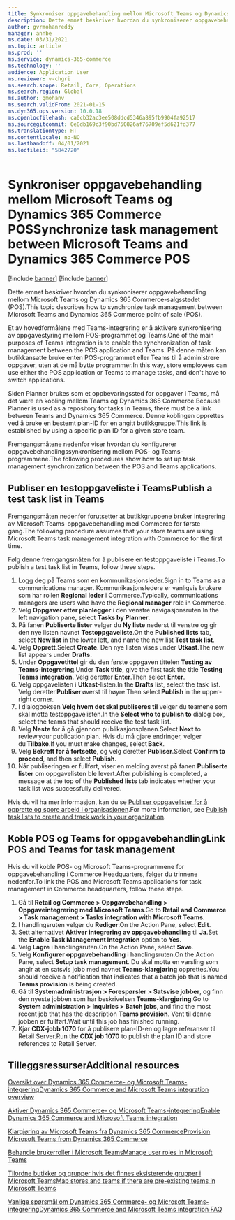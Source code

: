 ```yaml
---
title: Synkroniser oppgavebehandling mellom Microsoft Teams og Dynamics 365 Commerce POS
description: Dette emnet beskriver hvordan du synkroniserer oppgavebehandling mellom Microsoft Teams og Dynamics 365 Commerce-salgsstedet (POS).
author: gvrmohanreddy
manager: annbe
ms.date: 03/31/2021
ms.topic: article
ms.prod: ''
ms.service: dynamics-365-commerce
ms.technology: ''
audience: Application User
ms.reviewer: v-chgri
ms.search.scope: Retail, Core, Operations
ms.search.region: Global
ms.author: gmohanv
ms.search.validFrom: 2021-01-15
ms.dyn365.ops.version: 10.0.18
ms.openlocfilehash: ca0cb32ac3ee508ddcd5346a895fb9904fa92517
ms.sourcegitcommit: 0e8db169c3f90bd750826af76709ef5d621fd377
ms.translationtype: HT
ms.contentlocale: nb-NO
ms.lasthandoff: 04/01/2021
ms.locfileid: "5842720"
---
```

# <a name="synchronize-task-management-between-microsoft-teams-and-dynamics-365-commerce-pos"></a><span data-ttu-id="1d2e7-103">Synkroniser oppgavebehandling mellom Microsoft Teams og Dynamics 365 Commerce POS</span><span class="sxs-lookup"><span data-stu-id="1d2e7-103">Synchronize task management between Microsoft Teams and Dynamics 365 Commerce POS</span></span>

[!include [banner](includes/banner.md)]
[!include [banner](includes/preview-banner.md)]

<span data-ttu-id="1d2e7-104">Dette emnet beskriver hvordan du synkroniserer oppgavebehandling mellom Microsoft Teams og Dynamics 365 Commerce-salgsstedet (POS).</span><span class="sxs-lookup"><span data-stu-id="1d2e7-104">This topic describes how to synchronize task management between Microsoft Teams and Dynamics 365 Commerce point of sale (POS).</span></span>

<span data-ttu-id="1d2e7-105">Et av hovedformålene med Teams-integrering er å aktivere synkronisering av oppgavestyring mellom POS-programmet og Teams.</span><span class="sxs-lookup"><span data-stu-id="1d2e7-105">One of the main purposes of Teams integration is to enable the synchronization of task management between the POS application and Teams.</span></span> <span data-ttu-id="1d2e7-106">På denne måten kan butikkansatte bruke enten POS-programmet eller Teams til å administrere oppgaver, uten at de må bytte programmer.</span><span class="sxs-lookup"><span data-stu-id="1d2e7-106">In this way, store employees can use either the POS application or Teams to manage tasks, and don't have to switch applications.</span></span>

<span data-ttu-id="1d2e7-107">Siden Planner brukes som et oppbevaringssted for oppgaver i Teams, må det være en kobling mellom Teams og Dynamics 365 Commerce.</span><span class="sxs-lookup"><span data-stu-id="1d2e7-107">Because Planner is used as a repository for tasks in Teams, there must be a link between Teams and Dynamics 365 Commerce.</span></span> <span data-ttu-id="1d2e7-108">Denne koblingen opprettes ved å bruke en bestemt plan-ID for en angitt butikkgruppe.</span><span class="sxs-lookup"><span data-stu-id="1d2e7-108">This link is established by using a specific plan ID for a given store team.</span></span>

<span data-ttu-id="1d2e7-109">Fremgangsmåtene nedenfor viser hvordan du konfigurerer oppgavebehandlingssynkronisering mellom POS- og Teams-programmene.</span><span class="sxs-lookup"><span data-stu-id="1d2e7-109">The following procedures show how to set up task management synchronization between the POS and Teams applications.</span></span>

## <a name="publish-a-test-task-list-in-teams"></a><span data-ttu-id="1d2e7-110">Publiser en testoppgaveliste i Teams</span><span class="sxs-lookup"><span data-stu-id="1d2e7-110">Publish a test task list in Teams</span></span>

<span data-ttu-id="1d2e7-111">Fremgangsmåten nedenfor forutsetter at butikkgruppene bruker integrering av Microsoft Teams-oppgavebehandling med Commerce for første gang.</span><span class="sxs-lookup"><span data-stu-id="1d2e7-111">The following procedure assumes that your store teams are using Microsoft Teams task management integration with Commerce for the first time.</span></span>

<span data-ttu-id="1d2e7-112">Følg denne fremgangsmåten for å publisere en testoppgaveliste i Teams.</span><span class="sxs-lookup"><span data-stu-id="1d2e7-112">To publish a test task list in Teams, follow these steps.</span></span>

1. <span data-ttu-id="1d2e7-113">Logg deg på Teams som en kommunikasjonsleder.</span><span class="sxs-lookup"><span data-stu-id="1d2e7-113">Sign in to Teams as a communications manager.</span></span> <span data-ttu-id="1d2e7-114">Kommunikasjonsledere er vanligvis brukere som har rollen **Regional leder** i Commerce.</span><span class="sxs-lookup"><span data-stu-id="1d2e7-114">Typically, communications managers are users who have the **Regional manager** role in Commerce.</span></span>
1. <span data-ttu-id="1d2e7-115">Velg **Oppgaver etter planlegger** i den venstre navigasjonsruten.</span><span class="sxs-lookup"><span data-stu-id="1d2e7-115">In the left navigation pane, select **Tasks by Planner**.</span></span>
1. <span data-ttu-id="1d2e7-116">På fanen **Publiserte lister** velger du **Ny liste** nederst til venstre og gir den nye listen navnet **Testoppgaveliste**.</span><span class="sxs-lookup"><span data-stu-id="1d2e7-116">On the **Published lists** tab, select **New list** in the lower left, and name the new list **Test task list**.</span></span>
1. <span data-ttu-id="1d2e7-117">Velg **Opprett**.</span><span class="sxs-lookup"><span data-stu-id="1d2e7-117">Select **Create**.</span></span> <span data-ttu-id="1d2e7-118">Den nye listen vises under **Utkast**.</span><span class="sxs-lookup"><span data-stu-id="1d2e7-118">The new list appears under **Drafts**.</span></span>
1. <span data-ttu-id="1d2e7-119">Under **Oppgavetittel** gir du den første oppgaven tittelen **Testing av Teams-integrering**.</span><span class="sxs-lookup"><span data-stu-id="1d2e7-119">Under **Task title**, give the first task the title **Testing Teams integration**.</span></span> <span data-ttu-id="1d2e7-120">Velg deretter **Enter**.</span><span class="sxs-lookup"><span data-stu-id="1d2e7-120">Then select **Enter**.</span></span>
1. <span data-ttu-id="1d2e7-121">Velg oppgavelisten i **Utkast**-listen.</span><span class="sxs-lookup"><span data-stu-id="1d2e7-121">In the **Drafts** list, select the task list.</span></span> <span data-ttu-id="1d2e7-122">Velg deretter **Publiser** øverst til høyre.</span><span class="sxs-lookup"><span data-stu-id="1d2e7-122">Then select **Publish** in the upper-right corner.</span></span>
1. <span data-ttu-id="1d2e7-123">I dialogboksen **Velg hvem det skal publiseres til** velger du teamene som skal motta testoppgavelisten.</span><span class="sxs-lookup"><span data-stu-id="1d2e7-123">In the **Select who to publish to** dialog box, select the teams that should receive the test task list.</span></span>
1. <span data-ttu-id="1d2e7-124">Velg **Neste** for å gå gjennom publikasjonsplanen.</span><span class="sxs-lookup"><span data-stu-id="1d2e7-124">Select **Next** to review your publication plan.</span></span> <span data-ttu-id="1d2e7-125">Hvis du må gjøre endringer, velger du **Tilbake**.</span><span class="sxs-lookup"><span data-stu-id="1d2e7-125">If you must make changes, select **Back**.</span></span> 
1. <span data-ttu-id="1d2e7-126">Velg **Bekreft for å fortsette**, og velg deretter **Publiser**.</span><span class="sxs-lookup"><span data-stu-id="1d2e7-126">Select **Confirm to proceed**, and then select **Publish**.</span></span>
1. <span data-ttu-id="1d2e7-127">Når publiseringen er fullført, viser en melding øverst på fanen **Publiserte lister** om oppgavelisten ble levert.</span><span class="sxs-lookup"><span data-stu-id="1d2e7-127">After publishing is completed, a message at the top of the **Published lists** tab indicates whether your task list was successfully delivered.</span></span>

<span data-ttu-id="1d2e7-128">Hvis du vil ha mer informasjon, kan du se [Publiser oppgavelister for å opprette og spore arbeid i organisasjonen](https://support.microsoft.com/office/publish-task-lists-to-create-and-track-work-in-your-organization-095409b3-f5af-40aa-9f9e-339b54e705df).</span><span class="sxs-lookup"><span data-stu-id="1d2e7-128">For more information, see [Publish task lists to create and track work in your organization](https://support.microsoft.com/office/publish-task-lists-to-create-and-track-work-in-your-organization-095409b3-f5af-40aa-9f9e-339b54e705df).</span></span>

## <a name="link-pos-and-teams-for-task-management"></a><span data-ttu-id="1d2e7-129">Koble POS og Teams for oppgavebehandling</span><span class="sxs-lookup"><span data-stu-id="1d2e7-129">Link POS and Teams for task management</span></span>

<span data-ttu-id="1d2e7-130">Hvis du vil koble POS- og Microsoft Teams-programmene for oppgavebehandling i Commerce Headquarters, følger du trinnene nedenfor.</span><span class="sxs-lookup"><span data-stu-id="1d2e7-130">To link the POS and Microsoft Teams applications for task management in Commerce headquarters, follow these steps.</span></span>

1. <span data-ttu-id="1d2e7-131">Gå til **Retail og Commerce \> Oppgavebehandling \> Oppgaveintegrering med Microsoft Teams**.</span><span class="sxs-lookup"><span data-stu-id="1d2e7-131">Go to **Retail and Commerce \> Task management \> Tasks integration with Microsoft Teams**.</span></span>
1. <span data-ttu-id="1d2e7-132">I handlingsruten velger du **Rediger**.</span><span class="sxs-lookup"><span data-stu-id="1d2e7-132">On the Action Pane, select **Edit**.</span></span>
1. <span data-ttu-id="1d2e7-133">Sett alternativet **Aktiver integrering av oppgavebehandling** til **Ja**.</span><span class="sxs-lookup"><span data-stu-id="1d2e7-133">Set the **Enable Task Management Integration** option to **Yes**.</span></span>
1. <span data-ttu-id="1d2e7-134">Velg **Lagre** i handlingsruten.</span><span class="sxs-lookup"><span data-stu-id="1d2e7-134">On the Action Pane, select **Save**.</span></span>
1. <span data-ttu-id="1d2e7-135">Velg **Konfigurer oppgavebehandling** i handlingsruten.</span><span class="sxs-lookup"><span data-stu-id="1d2e7-135">On the Action Pane, select **Setup task management**.</span></span> <span data-ttu-id="1d2e7-136">Du skal motta en varsling som angir at en satsvis jobb med navnet **Teams-klargjøring** opprettes.</span><span class="sxs-lookup"><span data-stu-id="1d2e7-136">You should receive a notification that indicates that a batch job that is named **Teams provision** is being created.</span></span>
1. <span data-ttu-id="1d2e7-137">Gå til **Systemadministrasjon \> Forespørsler \> Satsvise jobber**, og finn den nyeste jobben som har beskrivelsen **Teams-klargjøring**.</span><span class="sxs-lookup"><span data-stu-id="1d2e7-137">Go to **System administration \> Inquiries \> Batch jobs**, and find the most recent job that has the description **Teams provision**.</span></span> <span data-ttu-id="1d2e7-138">Vent til denne jobben er fullført.</span><span class="sxs-lookup"><span data-stu-id="1d2e7-138">Wait until this job has finished running.</span></span>
1. <span data-ttu-id="1d2e7-139">Kjør **CDX-jobb 1070** for å publisere plan-ID-en og lagre referanser til Retail Server.</span><span class="sxs-lookup"><span data-stu-id="1d2e7-139">Run the **CDX job 1070** to publish the plan ID and store references to Retail Server.</span></span>

## <a name="additional-resources"></a><span data-ttu-id="1d2e7-140">Tilleggsressurser</span><span class="sxs-lookup"><span data-stu-id="1d2e7-140">Additional resources</span></span>

[<span data-ttu-id="1d2e7-141">Oversikt over Dynamics 365 Commerce- og Microsoft Teams-integrering</span><span class="sxs-lookup"><span data-stu-id="1d2e7-141">Dynamics 365 Commerce and Microsoft Teams integration overview</span></span>](commerce-teams-integration.md)

[<span data-ttu-id="1d2e7-142">Aktiver Dynamics 365 Commerce- og Microsoft Teams-integrering</span><span class="sxs-lookup"><span data-stu-id="1d2e7-142">Enable Dynamics 365 Commerce and Microsoft Teams integration</span></span>](enable-teams-integration.md)

[<span data-ttu-id="1d2e7-143">Klargjøring av Microsoft Teams fra Dynamics 365 Commerce</span><span class="sxs-lookup"><span data-stu-id="1d2e7-143">Provision Microsoft Teams from Dynamics 365 Commerce</span></span>](provision-teams-from-commerce.md)

[<span data-ttu-id="1d2e7-144">Behandle brukerroller i Microsoft Teams</span><span class="sxs-lookup"><span data-stu-id="1d2e7-144">Manage user roles in Microsoft Teams</span></span>](manage-user-roles-teams.md)

[<span data-ttu-id="1d2e7-145">Tilordne butikker og grupper hvis det finnes eksisterende grupper i Microsoft Teams</span><span class="sxs-lookup"><span data-stu-id="1d2e7-145">Map stores and teams if there are pre-existing teams in Microsoft Teams</span></span>](map-stores-existing-teams.md)

[<span data-ttu-id="1d2e7-146">Vanlige spørsmål om Dynamics 365 Commerce- og Microsoft Teams-integrering</span><span class="sxs-lookup"><span data-stu-id="1d2e7-146">Dynamics 365 Commerce and Microsoft Teams integration FAQ</span></span>](teams-integration-faq.md)
